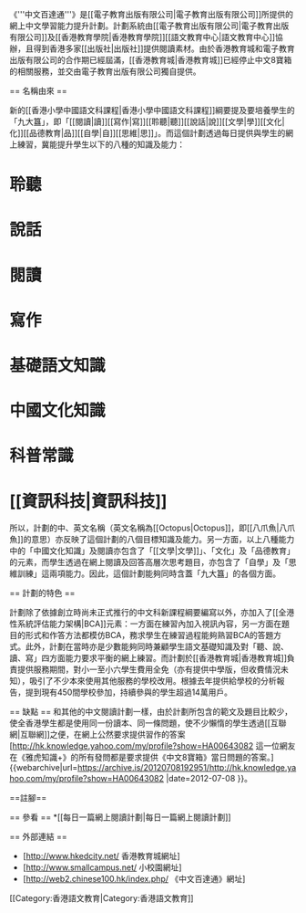 《'''中文百達通'''》是[[電子教育出版有限公司|電子教育出版有限公司]]所提供的網上中文學習能力提升計劃。計劃系統由[[電子教育出版有限公司|電子教育出版有限公司]]及[[香港教育學院|香港教育學院]][[語文教育中心|語文教育中心]]協辦，且得到香港多家[[出版社|出版社]]提供閱讀素材。由於香港教育城和電子教育出版有限公司的合作期已經屆滿，[[香港教育城|香港教育城]]已經停止中文8寶箱的相關服務，並交由電子教育出版有限公司獨自提供。

== 名稱由來 ==

新的[[香港小學中國語文科課程|香港小學中國語文科課程]]綱要提及要培養學生的「九大簋」，即「[[閱讀|讀]][[寫作|寫]][[聆聽|聽]][[說話|說]][[文學|學]][[文化|化]][[品德教育|品]][[自學|自]][[思維|思]]」。而這個計劃透過每日提供與學生的網上練習，冀能提升學生以下的八種的知識及能力： 
# 聆聽 
# 說話
# 閱讀
# 寫作
# 基礎語文知識
# 中國文化知識
# 科普常識 
# [[資訊科技|資訊科技]]

所以，計劃的中、英文名稱（英文名稱為[[Octopus|Octopus]]，即[[八爪魚|八爪魚]]的意思）亦反映了這個計劃的八個目標知識及能力。另一方面，以上八種能力中的「中國文化知識」及閱讀亦包含了「[[文學|文學]]」、「文化」及「品德教育」的元素，而學生透過在網上閱讀及回答高層次思考題目，亦包含了「自學」及「思維訓練」這兩項能力。因此，這個計劃能夠同時含蓋「九大簋」的各個方面。

== 計劃的特色 == 

計劃除了依據創立時尚未正式推行的中文科新課程綱要編寫以外，亦加入了[[全港性系統評估能力架構|BCA]]元素：一方面在練習內加入視訊內容，另一方面在題目的形式和作答方法都模仿BCA，務求學生在練習過程能夠熟習BCA的答題方式。此外，計劃在當時亦是少數能夠同時兼顧學生語文基礎知識及對「聽、說、讀、寫」四方面能力要求平衡的網上練習。而計劃於[[香港教育城|香港教育城]]負責提供服務期間，對小一至小六學生費用全免（亦有提供中學版，但收費情況未知），吸引了不少本來使用其他服務的學校改用。根據去年提供給學校的分析報告，提到現有450間學校參加，持續參與的學生超過14萬用戶。

== 缺點 ==
和其他的中文閱讀計劃一樣，由於計劃所包含的範文及題目比較少，使全香港學生都是使用同一份讀本、同一條問題，使不少懶惰的學生透過[[互聯網|互聯網]]之便，在網上公然要求提供習作的答案<ref>[http://hk.knowledge.yahoo.com/my/profile?show=HA00643082 這一位網友在《雅虎知識+》的所有發問都是要求提供《中文8寶箱》當日問題的答案。] {{webarchive|url=https://archive.is/20120708192951/http://hk.knowledge.yahoo.com/my/profile?show=HA00643082 |date=2012-07-08 }}</ref>。


==註腳==
<div class="references-small">
<references />
</div>


== 參看 ==
*[[每日一篇網上閱讀計劃|每日一篇網上閱讀計劃]]

== 外部連結 ==
* [http://www.hkedcity.net/ 香港教育城網址] 
* [http://www.smallcampus.net/ 小校園網址] 
* [http://web2.chinese100.hk/index.php/ 《中文百達通》網址] 



[[Category:香港語文教育|Category:香港語文教育]]